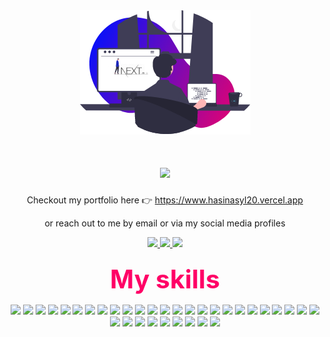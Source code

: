 <div align="center">
  <img src="imageBackground.png" alt="Illustration développeur" />
</div>
<h1 align="center">
    <img src="https://readme-typing-svg.herokuapp.com/?font=Poppins&size=35&center=true&vCenter=true&width=500&height=70&duration=4000&lines=Hello+!+👋;+It's+a+pleasure+to+meet+you;" />
</h1>

<p align="center">
    <span>Checkout my portfolio here 👉</span>
  <a href="https://hasinasyl20.vercel.app" target="_blank">
    https://www.hasinasyl20.vercel.app
  </a>
</p>

<p align="center">
  or reach out to me by email or via my social media profiles
</p>

<p align="center">
  <a href="https://www.linkedin.com/in/hasina-sylvin-82a193321/" target="_blank">
    <img src="https://img.shields.io/badge/LinkedIn-0077B5?style=for-the-badge&logo=linkedin&logoColor=white" />
  </a>
  <a href="mailto:ravelonjanaharyhasinasylvin12@gmail.com" target="_blank">
    <img src="https://img.shields.io/badge/Gmail-D14836?style=for-the-badge&logo=gmail&logoColor=white" />
  </a>
  <a href="https://dev.to/hasinasyl20" target="_blank">
    <img src="https://img.shields.io/badge/Dev.to-0A0A0A?style=for-the-badge&logo=devdotto&logoColor=white" />
  </a>
</p>
<h3 align="center" style="color:#ff0066;"><b style="font-size:2.5em">My skills</b></h3>

<p align="center">
  <img src="https://img.shields.io/badge/HTML-E34F26?style=for-the-badge&logo=html5&logoColor=white"/>
  <img src="https://img.shields.io/badge/CSS-1572B6?style=for-the-badge&logo=css3&logoColor=white"/>
  <img src="https://img.shields.io/badge/JavaScript-F7DF1E?style=for-the-badge&logo=javascript&logoColor=black"/>
  <img src="https://img.shields.io/badge/TypeScript-3178C6?style=for-the-badge&logo=typescript&logoColor=white"/>
  <img src="https://img.shields.io/badge/PHP-777BB4?style=for-the-badge&logo=php&logoColor=white"/>
  <img src="https://img.shields.io/badge/Java-007396?style=for-the-badge&logo=java&logoColor=white"/>
  <img src="https://img.shields.io/badge/C%23-239120?style=for-the-badge&logo=c-sharp&logoColor=white"/>
  <img src="https://img.shields.io/badge/React-20232A?style=for-the-badge&logo=react&logoColor=61DAFB"/>
  <img src="https://img.shields.io/badge/Tailwind_CSS-38B2AC?style=for-the-badge&logo=tailwind-css&logoColor=white"/>
  <img src="https://img.shields.io/badge/MagicUI-000000?style=for-the-badge&logoColor=white"/>
  <img src="https://img.shields.io/badge/jQuery-0769AD?style=for-the-badge&logo=jquery&logoColor=white"/>
  <img src="https://img.shields.io/badge/SQL-CC2927?style=for-the-badge&logo=microsoft-sql-server&logoColor=white"/>
  <img src="https://img.shields.io/badge/MySQL-4479A1?style=for-the-badge&logo=mysql&logoColor=white"/>
  <img src="https://img.shields.io/badge/SQLite-07405E?style=for-the-badge&logo=sqlite&logoColor=white"/>
    <img src="https://img.shields.io/badge/Symfony-000000?style=for-the-badge&logo=symfony&logoColor=white"/>
  <img src="https://img.shields.io/badge/Spring_Boot-6DB33F?style=for-the-badge&logo=spring-boot&logoColor=white"/>
  <img src="https://img.shields.io/badge/NextAuth.js-000000?style=for-the-badge&logoColor=white"/>
  <img src="https://img.shields.io/badge/Insomnia-5849BE?style=for-the-badge&logo=insomnia&logoColor=white"/>
  <img src="https://img.shields.io/badge/Git-F05032?style=for-the-badge&logo=git&logoColor=white"/>
  <img src="https://img.shields.io/badge/Adobe_XD-FF61F6?style=for-the-badge&logo=adobe-xd&logoColor=white"/>
    <img src="https://img.shields.io/badge/Cursor-000000?style=for-the-badge&logo=cursor&logoColor=white"/>
  <img src="https://img.shields.io/badge/Vite-B73BFE?style=for-the-badge&logo=vite&logoColor=FFD62E"/>
  <img src="https://img.shields.io/badge/Next.js-000000?style=for-the-badge&logo=next.js&logoColor=white"/>
  <img src="https://img.shields.io/badge/Tailwind_CSS-38B2AC?style=for-the-badge&logo=tailwind-css&logoColor=white"/>
  <img src="https://img.shields.io/badge/ShadcnUI-000000?style=for-the-badge&logo=shadcnui&logoColor=white"/>
  <img src="https://img.shields.io/badge/Next--safe--action-0070F3?style=for-the-badge&logoColor=white"/>
  <img src="https://img.shields.io/badge/Zustand-000000?style=for-the-badge&logoColor=white"/>
  <img src="https://img.shields.io/badge/Zod-3E67B1?style=for-the-badge&logo=zod&logoColor=white"/>
  <img src="https://img.shields.io/badge/Better--auth-000000?style=for-the-badge&logo=shield&logoColor=white"/>
  <img src="https://img.shields.io/badge/Testing_Library-E33332?style=for-the-badge&logo=testing-library&logoColor=white"/>
  <img src="https://img.shields.io/badge/Prisma-3982CE?style=for-the-badge&logo=prisma&logoColor=white"/>
  <img src="https://img.shields.io/badge/Laravel-FF2D20?style=for-the-badge&logo=laravel&logoColor=white"/>
  <img src="https://img.shields.io/badge/Express.js-404D59?style=for-the-badge&logo=express&logoColor=white"/>
  <img src="https://img.shields.io/badge/PostgreSQL-316192?style=for-the-badge&logo=postgresql&logoColor=white"/>
</p>
